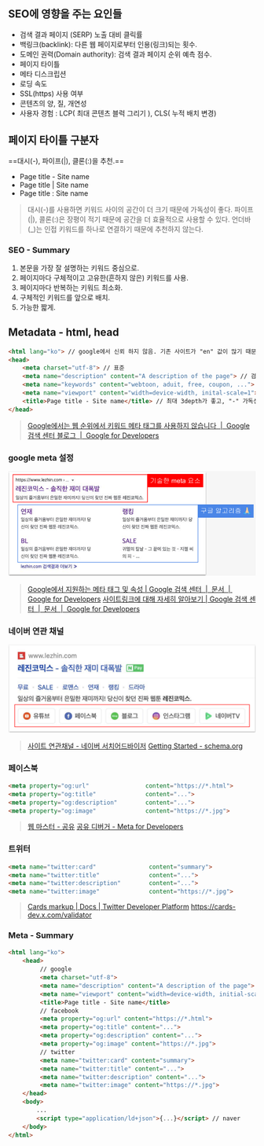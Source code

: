 ## SEO에 영향을 주는 요인들

- 검색 결과 페이지 (SERP) 노출 대비 클릭률 
- 백링크(backlink): 다른 웹 페이지로부터 인용(링크)되는 횟수. 
- 도메인 권력(Domain authority): 검색 결과 페이지 순위 예측 점수. 
- 페이지 타이틀 
- 메타 디스크립션 
 - 로딩 속도 
 - SSL(https) 사용 여부 
- 콘텐츠의 양, 질, 개연성 
- 사용자 경험 : LCP( 최대 콘텐츠 블럭 그리기 ), CLS( 누적 배치 변경)

## 페이지 타이틀 구분자

==대시(-), 파이프(|), 클론(:)을 추천.==

- Page title - Site name 
- Page title | Site name 
- Page title : Site name

>대시(-)를 사용하면 키워드 사이의 공간이 더 크기 때문에 가독성이 좋다. 
파이프(|), 콜론(:)은 장평이 적기 때문에 공간을 더 효율적으로 사용할 수 있다. 
언더바(_)는 인접 키워드를 하나로 연결하기 때문에 추천하지 않는다.

### SEO - Summary

1. 본문을 가장 잘 설명하는 키워드 중심으로. 
2. 페이지마다 구체적이고 고유한(흔하지 않은) 키워드를 사용. 
3. 페이지마다 반복하는 키워드 최소화. 
4. 구체적인 키워드를 앞으로 배치. 
5. 가능한 짧게.

## Metadata - html, head

```html
<html lang="ko"> // google에서 신뢰 하지 않음. 기존 사이트가 "en" 값이 많기 때문..접근성에는 중요
<head>
	<meta charset="utf-8"> // 표준
	<meta name="description" content="A description of the page"> // 검색 화면에 표출
	<meta name="keywords" content="webtoon, aduit, free, coupon, ..."> // google 검색엔진에서 keywords는 신뢰 하지 않음: page의 속성에 따라 keywords가 맞지 않은 사이트가 더 많기 때문...
	<meta name="viewport" content="width=device-width, inital-scale=1"> // 모바일에서 볼 수 있는지...
	<title>Page title - Site name</title> // 최대 3depth가 좋고, "-" 가독성이 좋다.
</head>

```

>[Google에서는 웹 순위에서 키워드 메타 태그를 사용하지 않습니다  |  Google 검색 센터 블로그  |  Google for Developers](https://developers.google.com/search/blog/2009/09/google-does-not-use-keywords-meta-tag?hl=ko)

### google meta 설정

![meta01](../images/meta01.png)

>[Google에서 지원하는 메타 태그 및 속성 | Google 검색 센터  |  문서  |  Google for Developers](https://developers.google.com/search/docs/crawling-indexing/special-tags?hl=ko)
[사이트링크에 대해 자세히 알아보기 | Google 검색 센터  |  문서  |  Google for Developers](https://developers.google.com/search/docs/appearance/sitelinks?hl=ko&visit_id=638760537439549603-1415195570&rd=1)

### 네이버 연관 채널

![meta02](../images/meta02.png)

>[사이트 연관채널 - 네이버 서치어드바이저](https://searchadvisor.naver.com/guide/structured-data-channel)
[Getting Started - schema.org](https://schema.org/docs/gs.html)

### 페이스북

```html
<meta property="og:url"                content="https://*.html">
<meta property="og:title"              content="...">
<meta property="og:description"        content="...">
<meta property="og:image"              content="https://*.jpg">
```

>[웹 마스터 - 공유](https://developers.facebook.com/docs/sharing/webmasters#markup)
[공유 디버거 - Meta for Developers](https://developers.facebook.com/tools/debug/)

### 트위터

```html
<meta name="twitter:card"               content="summary">
<meta name="twitter:title"              content="...">
<meta name="twitter:description"        content="...">
<meta name="twitter:image"              content="https://*.jpg">
```

>[Cards markup | Docs | Twitter Developer Platform](https://developer.x.com/en/docs/x-for-websites/cards/overview/markup)
>https://cards-dev.x.com/validator

### Meta - Summary

```html
<html lang="ko">
	<head>
		 // google
		 <meta charset="utf-8">
		 <meta name="description" content="A description of the page">
		 <meta name="viewport" content="width=device-width, initial-scale=1">
		 <title>Page title - Site name</title>
		 // facebook
		 <meta property="og:url" content="https://*.html">
		 <meta property="og:title" content="...">
		 <meta property="og:description" content="...">
		 <meta property="og:image" content="https://*.jpg">
		 // twitter
		 <meta name="twitter:card" content="summary">
		 <meta name="twitter:title" content="...">
		 <meta name="twitter:description" content="...">
		 <meta name="twitter:image" content="https://*.jpg">
	</head>
	<body>
		...
		<script type="application/ld+json">{...}</script> // naver
	</body>
</html>
```

